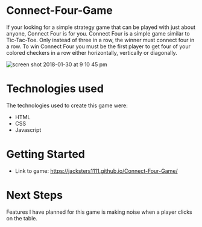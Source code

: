 # Connect-Four-Game
If your looking for a simple strategy game that can be played with just about anyone, Connect Four is for you. Connect Four is a simple game similar to Tic-Tac-Toe. Only instead of three in a row, the winner must connect four in a row. To win Connect Four you must be the first player to get four of your colored checkers in a row either horizontally, vertically or diagonally.

![screen shot 2018-01-30 at 9 10 45 pm](https://user-images.githubusercontent.com/33438947/35606131-27fc14da-0602-11e8-999c-5f98e813bf8a.png)

# Technologies used
The technologies used to create this game were:
* HTML
* CSS
* Javascript

# Getting Started
* Link to game: https://jacksters1111.github.io/Connect-Four-Game/

# Next Steps
Features I have planned for this game is making noise when a player clicks on the table.
